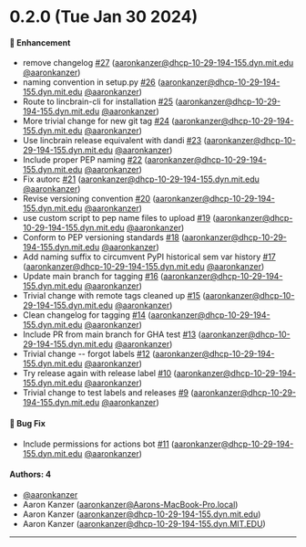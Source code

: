 # 0.2.0 (Tue Jan 30 2024)

#### 🚀 Enhancement

- remove changelog [#27](https://github.com/lincbrain/linc-cli/pull/27) (aaronkanzer@dhcp-10-29-194-155.dyn.mit.edu [@aaronkanzer](https://github.com/aaronkanzer))
- naming convention in setup.py [#26](https://github.com/lincbrain/linc-cli/pull/26) (aaronkanzer@dhcp-10-29-194-155.dyn.mit.edu [@aaronkanzer](https://github.com/aaronkanzer))
- Route to lincbrain-cli for installation [#25](https://github.com/lincbrain/linc-cli/pull/25) (aaronkanzer@dhcp-10-29-194-155.dyn.mit.edu [@aaronkanzer](https://github.com/aaronkanzer))
- More trivial change for new git tag [#24](https://github.com/lincbrain/linc-cli/pull/24) (aaronkanzer@dhcp-10-29-194-155.dyn.mit.edu [@aaronkanzer](https://github.com/aaronkanzer))
- Use lincbrain release equivalent with dandi [#23](https://github.com/lincbrain/linc-cli/pull/23) (aaronkanzer@dhcp-10-29-194-155.dyn.mit.edu [@aaronkanzer](https://github.com/aaronkanzer))
- Include proper PEP naming [#22](https://github.com/lincbrain/linc-cli/pull/22) (aaronkanzer@dhcp-10-29-194-155.dyn.mit.edu [@aaronkanzer](https://github.com/aaronkanzer))
- Fix autorc [#21](https://github.com/lincbrain/linc-cli/pull/21) (aaronkanzer@dhcp-10-29-194-155.dyn.mit.edu [@aaronkanzer](https://github.com/aaronkanzer))
- Revise versioning convention [#20](https://github.com/lincbrain/linc-cli/pull/20) (aaronkanzer@dhcp-10-29-194-155.dyn.mit.edu [@aaronkanzer](https://github.com/aaronkanzer))
- use custom script to pep name files to upload [#19](https://github.com/lincbrain/linc-cli/pull/19) (aaronkanzer@dhcp-10-29-194-155.dyn.mit.edu [@aaronkanzer](https://github.com/aaronkanzer))
- Conform to PEP versioning standards [#18](https://github.com/lincbrain/linc-cli/pull/18) (aaronkanzer@dhcp-10-29-194-155.dyn.mit.edu [@aaronkanzer](https://github.com/aaronkanzer))
- Add naming suffix to circumvent PyPI historical sem var history [#17](https://github.com/lincbrain/linc-cli/pull/17) (aaronkanzer@dhcp-10-29-194-155.dyn.mit.edu [@aaronkanzer](https://github.com/aaronkanzer))
- Update main branch for tagging [#16](https://github.com/lincbrain/linc-cli/pull/16) (aaronkanzer@dhcp-10-29-194-155.dyn.mit.edu [@aaronkanzer](https://github.com/aaronkanzer))
- Trivial change with remote tags cleaned up [#15](https://github.com/lincbrain/linc-cli/pull/15) (aaronkanzer@dhcp-10-29-194-155.dyn.mit.edu [@aaronkanzer](https://github.com/aaronkanzer))
- Clean changelog for tagging [#14](https://github.com/lincbrain/linc-cli/pull/14) (aaronkanzer@dhcp-10-29-194-155.dyn.mit.edu [@aaronkanzer](https://github.com/aaronkanzer))
- Include PR from main branch for GHA test [#13](https://github.com/lincbrain/linc-cli/pull/13) (aaronkanzer@dhcp-10-29-194-155.dyn.mit.edu [@aaronkanzer](https://github.com/aaronkanzer))
- Trivial change -- forgot labels [#12](https://github.com/lincbrain/linc-cli/pull/12) (aaronkanzer@dhcp-10-29-194-155.dyn.mit.edu [@aaronkanzer](https://github.com/aaronkanzer))
- Try release again with release label [#10](https://github.com/lincbrain/linc-cli/pull/10) (aaronkanzer@dhcp-10-29-194-155.dyn.mit.edu [@aaronkanzer](https://github.com/aaronkanzer))
- Trivial change to test labels and releases [#9](https://github.com/lincbrain/linc-cli/pull/9) (aaronkanzer@dhcp-10-29-194-155.dyn.mit.edu [@aaronkanzer](https://github.com/aaronkanzer))

#### 🐛 Bug Fix

- Include permissions for actions bot [#11](https://github.com/lincbrain/linc-cli/pull/11) (aaronkanzer@dhcp-10-29-194-155.dyn.mit.edu [@aaronkanzer](https://github.com/aaronkanzer))

#### Authors: 4

- [@aaronkanzer](https://github.com/aaronkanzer)
- Aaron Kanzer (aaronkanzer@Aarons-MacBook-Pro.local)
- Aaron Kanzer (aaronkanzer@dhcp-10-29-194-155.dyn.mit.edu)
- Aaron Kanzer (aaronkanzer@dhcp-10-29-194-155.dyn.MIT.EDU)

---

